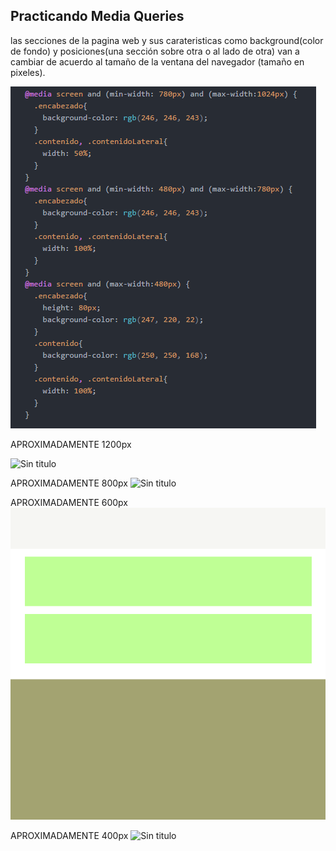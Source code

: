 ## Practicando Media Queries
las secciones de la pagina web y sus carateristicas como background(color de fondo) y posiciones(una sección sobre otra o al lado de otra) van a cambiar de acuerdo al tamaño de la ventana del navegador (tamaño en pixeles).

![Sin titulo](images/codigo_css.png)

 APROXIMADAMENTE 1200px

![Sin titulo](images/tamaño_grande.png)

 APROXIMADAMENTE 800px
![Sin titulo](images/tamaño_mediano.png)

 APROXIMADAMENTE 600px
![Sin titulo](images/tamaño_pequeño.png)

 APROXIMADAMENTE 400px
![Sin titulo](images/tamaño_minimo.png)
